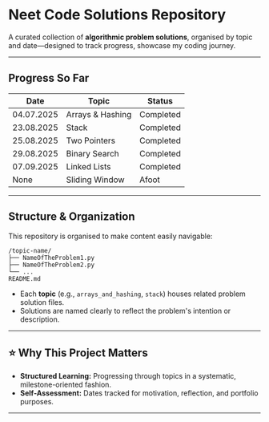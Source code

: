 # Neet Code Solutions Repository

A curated collection of **algorithmic problem solutions**, organised by topic and date—designed to track progress, showcase my coding journey.

---

##  Progress So Far

| Date        | Topic                | Status     |
|-------------|---------------------|------------|
| 04.07.2025  | Arrays & Hashing     |  Completed |
| 23.08.2025  | Stack                |  Completed |
| 25.08.2025  | Two Pointers         |  Completed |
| 29.08.2025  | Binary Search        |  Completed |
| 07.09.2025  | Linked Lists         |  Completed |
|    None     | Sliding Window       |  Afoot     |

---

##  Structure & Organization

This repository is organised to make content easily navigable:

```
/topic-name/
├── NameOfTheProblem1.py
├── NameOfTheProblem2.py
└── ...
README.md
```

- Each **topic** (e.g., `arrays_and_hashing`, `stack`) houses related problem solution files.
- Solutions are named clearly to reflect the problem's intention or description.

---

## ⭐ Why This Project Matters

- **Structured Learning:** Progressing through topics in a systematic, milestone-oriented fashion.
- **Self-Assessment:** Dates tracked for motivation, reflection, and portfolio purposes.

---
